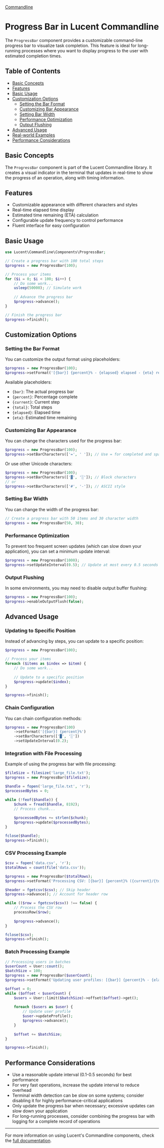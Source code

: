 [Commandline](../commandline.md)

# Progress Bar in Lucent Commandline

The `ProgressBar` component provides a customizable command-line progress bar to visualize task completion. This feature is ideal for long-running processes where you want to display progress to the user with estimated completion times.

## Table of Contents

- [Basic Concepts](#basic-concepts)
- [Features](#features)
- [Basic Usage](#basic-usage)
- [Customization Options](#customization-options)
    - [Setting the Bar Format](#setting-the-bar-format)
    - [Customizing Bar Appearance](#customizing-bar-appearance)
    - [Setting Bar Width](#setting-bar-width)
    - [Performance Optimization](#performance-optimization)
    - [Output Flushing](#output-flushing)
- [Advanced Usage](#advanced-usage)
- [Real-world Examples](#real-world-examples)
- [Performance Considerations](#performance-considerations)

## Basic Concepts

The `ProgressBar` component is part of the Lucent Commandline library. It creates a visual indicator in the terminal that updates in real-time to show the progress of an operation, along with timing information.

## Features

- Customizable appearance with different characters and styles
- Real-time elapsed time display
- Estimated time remaining (ETA) calculation
- Configurable update frequency to control performance
- Fluent interface for easy configuration

## Basic Usage

```php
use Lucent\Commandline\Components\ProgressBar;

// Create a progress bar with 100 total steps
$progress = new ProgressBar(100);

// Process your items
for ($i = 0; $i < 100; $i++) {
    // Do some work...
    usleep(50000); // Simulate work
    
    // Advance the progress bar
    $progress->advance();
}

// Finish the progress bar
$progress->finish();
```

## Customization Options

### Setting the Bar Format

You can customize the output format using placeholders:

```php
$progress = new ProgressBar(100);
$progress->setFormat('[{bar}] {percent}% - {elapsed} elapsed - {eta} remaining');
```

Available placeholders:
- `{bar}`: The actual progress bar
- `{percent}`: Percentage complete
- `{current}`: Current step
- `{total}`: Total steps
- `{elapsed}`: Elapsed time
- `{eta}`: Estimated time remaining

### Customizing Bar Appearance

You can change the characters used for the progress bar:

```php
$progress = new ProgressBar(100);
$progress->setBarCharacters(['=', ' ']); // Use = for completed and space for remaining
```

Or use other Unicode characters:

```php
$progress = new ProgressBar(100);
$progress->setBarCharacters(['▓', '░']); // Block characters
// or
$progress->setBarCharacters(['#', '-']); // ASCII style
```

### Setting Bar Width

You can change the width of the progress bar:

```php
// Create a progress bar with 50 items and 30 character width
$progress = new ProgressBar(50, 30);
```

### Performance Optimization

To prevent too frequent screen updates (which can slow down your application), you can set a minimum update interval:

```php
$progress = new ProgressBar(1000);
$progress->setUpdateInterval(0.5); // Update at most every 0.5 seconds
```

### Output Flushing

In some environments, you may need to disable output buffer flushing:

```php
$progress = new ProgressBar(100);
$progress->enableOutputFlush(false);
```

## Advanced Usage

### Updating to Specific Position

Instead of advancing by steps, you can update to a specific position:

```php
$progress = new ProgressBar(100);

// Process your items
foreach ($items as $index => $item) {
    // Do some work...
    
    // Update to a specific position
    $progress->update($index);
}

$progress->finish();
```

### Chain Configuration

You can chain configuration methods:

```php
$progress = new ProgressBar(100)
    ->setFormat('[{bar}] {percent}%')
    ->setBarCharacters(['█', '░'])
    ->setUpdateInterval(0.2);
```

### Integration with File Processing

Example of using the progress bar with file processing:

```php
$fileSize = filesize('large_file.txt');
$progress = new ProgressBar($fileSize);

$handle = fopen('large_file.txt', 'r');
$processedBytes = 0;

while (!feof($handle)) {
    $chunk = fread($handle, 8192);
    // Process chunk...
    
    $processedBytes += strlen($chunk);
    $progress->update($processedBytes);
}

fclose($handle);
$progress->finish();
```

### CSV Processing Example

```php
$csv = fopen('data.csv', 'r');
$totalRows = count(file('data.csv'));

$progress = new ProgressBar($totalRows);
$progress->setFormat('Processing CSV: [{bar}] {percent}% ({current}/{total})');

$header = fgetcsv($csv); // Skip header
$progress->advance(); // Account for header row

while (($row = fgetcsv($csv)) !== false) {
    // Process the CSV row
    processRow($row);
    
    $progress->advance();
}

fclose($csv);
$progress->finish();
```

### Batch Processing Example

```php
// Processing users in batches
$userCount = User::count();
$batchSize = 100;
$progress = new ProgressBar($userCount);
$progress->setFormat('Updating user profiles: [{bar}] {percent}% - {elapsed} elapsed');

$offset = 0;
while ($offset < $userCount) {
    $users = User::limit($batchSize)->offset($offset)->get();
    
    foreach ($users as $user) {
        // Update user profile
        $user->updateProfile();
        $progress->advance();
    }
    
    $offset += $batchSize;
}

$progress->finish();
```

## Performance Considerations

- Use a reasonable update interval (0.1-0.5 seconds) for best performance
- For very fast operations, increase the update interval to reduce overhead
- Terminal width detection can be slow on some systems; consider disabling it for highly performance-critical applications
- Only update the progress bar when necessary; excessive updates can slow down your application
- For long-running processes, consider combining the progress bar with logging for a complete record of operations

---

For more information on using Lucent's Commandline components, check the [full documentation](../README.md).